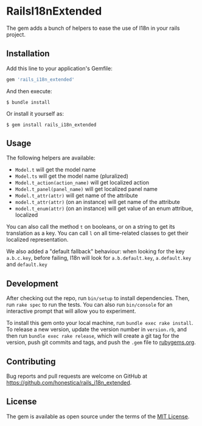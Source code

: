 # RailsI18nExtended

The gem adds a bunch of helpers to ease the use of I18n in your rails project.

## Installation

Add this line to your application's Gemfile:

```ruby
gem 'rails_i18n_extended'
```

And then execute:

    $ bundle install

Or install it yourself as:

    $ gem install rails_i18n_extended

## Usage

The following helpers are available:
- `Model.t` will get the model name
- `Model.ts` will get the model name (pluralized)
- `Model.t_action(action_name)` will get localized action
- `Model.t_panel(panel_name)` will get localized panel name
- `Model.t_attr(attr)` will get name of the attribute
- `model.t_attr(attr)` (on an instance) will get name of the attribute
- `model.t_enum(attr)` (on an instance) will get value of an enum attribue, localized

You can also call the method `t` on booleans, or on a string to get its translation as a key.
You can call `l` on all time-related classes to get their localized representation.

We also added a "default fallback" behaviour: when looking for the key `a.b.c.key`, before failing, I18n will look for `a.b.default.key`,  `a.default.key` and  `default.key`

## Development

After checking out the repo, run `bin/setup` to install dependencies. Then, run `rake spec` to run the tests. You can also run `bin/console` for an interactive prompt that will allow you to experiment.

To install this gem onto your local machine, run `bundle exec rake install`. To release a new version, update the version number in `version.rb`, and then run `bundle exec rake release`, which will create a git tag for the version, push git commits and tags, and push the `.gem` file to [rubygems.org](https://rubygems.org).

## Contributing

Bug reports and pull requests are welcome on GitHub at https://github.com/honestica/rails_i18n_extended.


## License

The gem is available as open source under the terms of the [MIT License](https://opensource.org/licenses/MIT).
